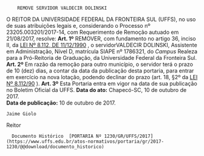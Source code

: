         REMOVE SERVIDOR VALDECIR DOLINSKI  

 O REITOR DA UNIVERSIDADE FEDERAL DA FRONTEIRA SUL (UFFS), no uso de suas atribuições legais e, considerando o Processo nº 23205.003201/2017-14, com Requerimento de Remoção autuado em 21/08/2017, resolve:   **Art. 1º** REMOVER, com fundamento no artigo 36, inciso II, da [LEI Nº 8.112, DE 11/12/1990](http://www.planalto.gov.br/ccivil_03/leis/l8112cons.htm)  , o servidorVALDECIR DOLINSKI, Assistente em Administração, Nível D, matrícula SIAPE nº 1786321, do *Campus* Realeza para a Pró-Reitoria de Graduação, da Universidade Federal da Fronteira Sul.   **Art. 2º** Em razão da remoção para outro município, o servidor terá o prazo de 10 (dez) dias, a contar da data da publicação desta portaria, para entrar em exercício na nova lotação, podendo declinar do prazo (art. 18, §2º da [LEI Nº 8.112/90](http://www.planalto.gov.br/ccivil_03/leis/l8112cons.htm)  ).   **Art. 3º** Esta Portaria entra em vigor na data de sua publicação no Boletim Oficial da UFFS.      **Data do ato:** Chapecó-SC, 10 de outubro de 2017.   
 **Data de publicação:**  10 de outubro de 2017. 

    Jaime Giolo   
 Reitor 

      Documento Histórico  [PORTARIA Nº 1230/GR/UFFS/2017](https://www.uffs.edu.br/atos-normativos/portaria/gr/2017-1230/@@download/documento_historico)     
      